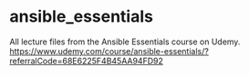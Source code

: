 # ansible_essentials
All lecture files from the Ansible Essentials course on Udemy.
https://www.udemy.com/course/ansible-essentials/?referralCode=68E6225F4B45AA94FD92
